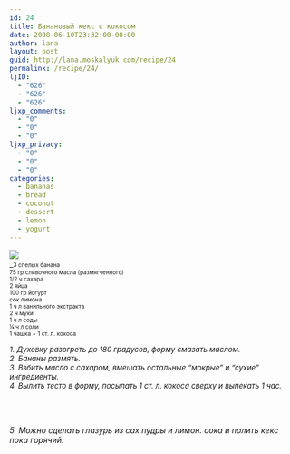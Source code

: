 ```yaml
---
id: 24
title: Банановый кекс с кокосом
date: 2008-06-10T23:32:00-08:00
author: lana
layout: post
guid: http://lana.moskalyuk.com/recipe/24
permalink: /recipe/24/
ljID:
  - "626"
  - "626"
  - "626"
ljxp_comments:
  - "0"
  - "0"
  - "0"
ljxp_privacy:
  - "0"
  - "0"
  - "0"
categories:
  - bananas
  - bread
  - coconut
  - dessert
  - lemon
  - yogurt
---
```

![](http://farm4.static.flickr.com/3176/2569187863_37c785853e.jpg?v=0)  
_<span style="font-size: x-small">3 спелых банана<br /> 75 гр сливочного масла (размягченного)<br /> 1/2 ч сахара<br /> 2 яйца<br /> 100 гр йогурт<br /> сок лимона<br /> 1 ч л ванильного экстракта<br /> 2 ч муки<br /> 1 ч л соды<br /> ¼ ч л соли<br /> 1 чашка + 1 ст. л. кокоса<img src="http://farm4.static.flickr.com/3146/2569194433_542cd8f921.jpg?v=0" alt="" /></p> 

<p>
  <em><span style="font-size: x-small"><em><font size="2">1. Духовку разогреть до 180 градусов, форму смазать маслом.<br /> 2. Бананы размять.<br /> 3. Взбить масло с сахаром, вмешать остальные &#8220;мокрые&#8221; и &#8220;сухие&#8221; ингредиенты.<br /> 4. Вылить тесто в форму, посыпать 1 ст. л. кокоса сверху и выпекать 1 час.</p> 
  
  <p>
    </font></em></span> 
  </p>
  
  <p>
    </em></span></em><br /> <em>5. Можно сделать глазурь из сах.пудры и лимон. сока и полить кекс пока горячий.</em>
  </p>
  
  <p>
     
  </p>
  
  <p>
    <img src="http://farm4.static.flickr.com/3152/2569189809_ddee94582a.jpg?v=0" alt="" />
  </p>